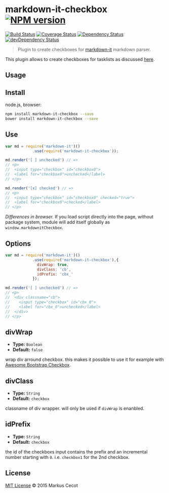 # markdown-it-checkbox [![NPM version][npm-image]][npm-url]
[![Build Status][travis-image]][travis-url] [![Coverage Status][coveralls-image]][coveralls-url] [![Dependency Status][depstat-image]][depstat-url] [![devDependency Status][devdepstat-image]][devdepstat-url]

> Plugin to create checkboxes for [markdown-it](https://github.com/markdown-it/markdown-it) markdown parser.

This plugin allows to create checkboxes for tasklists as discussed [here](http://talk.commonmark.org/t/task-lists-in-standard-markdown/41).



## Usage

## Install

node.js, browser:

```bash
npm install markdown-it-checkbox --save
bower install markdown-it-checkbox --save
```

## Use

```js
var md = require('markdown-it')()
            .use(require('markdown-it-checkbox'));

md.render('[ ] unchecked') // =>
// <p>
//  <input type="checkbox" id="checkbox0">
//  <label for="checkbox0">unchecked</label>
// </p>

md.render('[x] checked') // =>
// <p>
//  <input type="checkbox" id="checkbox0" checked="true">
//  <label for="checkbox0">checked</label>
// </p>
```

_Differences in browser._ If you load script directly into the page, without
package system, module will add itself globally as `window.markdownitCheckbox`.

## Options

```js
var md = require('markdown-it')()
            .use(require('markdown-it-checkbox'),{
              divWrap: true,
              divClass: 'cb',
              idPrefix: 'cbx_'
            });

md.render('[ ] unchecked') // =>
// <p>
//  <div classname="cb">
//    <input type="checkbox" id="cbx_0">
//    <label for="cbx_0">unchecked</label>
//  </div>
// </p>
```

## divWrap

* **Type:** `Boolean`
* **Default:** `false`

wrap div arround checkbox. this makes it possible to use it for example with [Awesome Bootstrap Checkbox](https://github.com/flatlogic/awesome-bootstrap-checkbox/).

## divClass

* **Type:** `String`
* **Default:** `checkbox`

classname of div wrapper. will only be used if `divWrap` is enanbled.

## idPrefix

* **Type:** `String`
* **Default:** `checkbox`

the id of the checkboxs input contains the prefix and an incremental number starting with `0`. i.e. `checkbox1` for the 2nd checkbox.


## License

[MIT License](https://github.com/mcecot/markdown-it-checkbox/blob/master/LICENSE) © 2015 Markus Cecot

[npm-url]: https://npmjs.org/package/markdown-it-checkbox
[npm-image]: https://img.shields.io/npm/v/markdown-it-checkbox.svg

[travis-url]: http://travis-ci.org/mcecot/markdown-it-checkbox
[travis-image]: https://secure.travis-ci.org/mcecot/markdown-it-checkbox.svg?branch=master

[coveralls-url]: https://coveralls.io/r/mcecot/markdown-it-checkbox
[coveralls-image]: https://img.shields.io/coveralls/mcecot/markdown-it-checkbox.svg

[depstat-url]: https://david-dm.org/mcecot/markdown-it-checkbox
[depstat-image]: https://david-dm.org/mcecot/markdown-it-checkbox.svg

[devdepstat-url]: https://david-dm.org/mcecot/markdown-it-checkbox#info=devDependencies
[devdepstat-image]: https://david-dm.org/mcecot/markdown-it-checkbox/dev-status.svg
